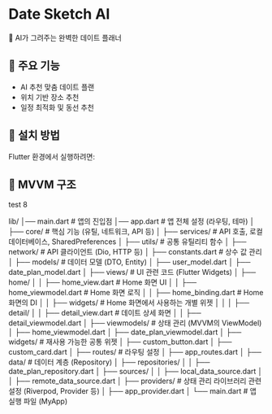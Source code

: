 # Date Sketch AI

🎨 AI가 그려주는 완벽한 데이트 플래너

## 📌 주요 기능
- AI 추천 맞춤 데이트 플랜
- 위치 기반 장소 추천
- 일정 최적화 및 동선 추천

## 🚀 설치 방법
Flutter 환경에서 실행하려면:

## 🚀 MVVM 구조 
test 8

lib/
│── main.dart                # 앱의 진입점
│── app.dart                 # 앱 전체 설정 (라우팅, 테마)
│
├── core/                    # 핵심 기능 (유틸, 네트워크, API 등)
│   ├── services/            # API 호출, 로컬 데이터베이스, SharedPreferences
│   ├── utils/               # 공통 유틸리티 함수
│   ├── network/             # API 클라이언트 (Dio, HTTP 등)
│   ├── constants.dart       # 상수 값 관리
│
├── models/                  # 데이터 모델 (DTO, Entity)
│   ├── user_model.dart
│   ├── date_plan_model.dart
│
├── views/                   # UI 관련 코드 (Flutter Widgets)
│   ├── home/
│   │   ├── home_view.dart   # Home 화면 UI
│   │   ├── home_viewmodel.dart   # Home 화면 로직
│   │   ├── home_binding.dart   # Home 화면의 DI
│   │   ├── widgets/        # Home 화면에서 사용하는 개별 위젯
│   │
│   ├── detail/
│   │   ├── detail_view.dart  # 데이트 상세 화면
│   │   ├── detail_viewmodel.dart
│
├── viewmodels/              # 상태 관리 (MVVM의 ViewModel)
│   ├── home_viewmodel.dart
│   ├── date_plan_viewmodel.dart
│
├── widgets/                 # 재사용 가능한 공통 위젯
│   ├── custom_button.dart
│   ├── custom_card.dart
│
├── routes/                  # 라우팅 설정
│   ├── app_routes.dart
│
├── data/                    # 데이터 계층 (Repository)
│   ├── repositories/
│   │   ├── date_plan_repository.dart
│   ├── sources/
│   │   ├── local_data_source.dart
│   │   ├── remote_data_source.dart
│
├── providers/               # 상태 관리 라이브러리 관련 설정 (Riverpod, Provider 등)
│   ├── app_provider.dart
│
└── main.dart                # 앱 실행 파일 (MyApp)